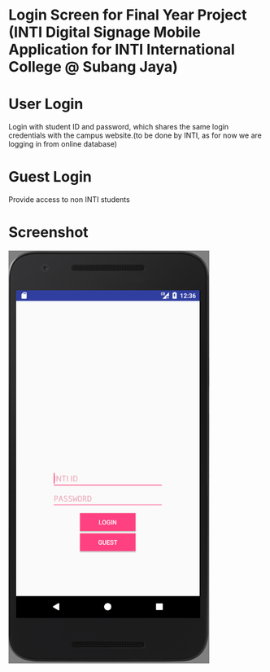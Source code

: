 # Login Screen for Final Year Project (INTI Digital Signage Mobile Application for INTI International College @ Subang Jaya)

# User Login
Login with student ID and password, which shares the same login credentials with the campus website.(to be done by INTI, as for now we are logging in from online database)

# Guest Login
Provide access to non INTI students

# Screenshot
![image](https://github.com/shinjiat/Android-Login/blob/master/AndroidLogin/ScreenShot_20170829203644.png)
